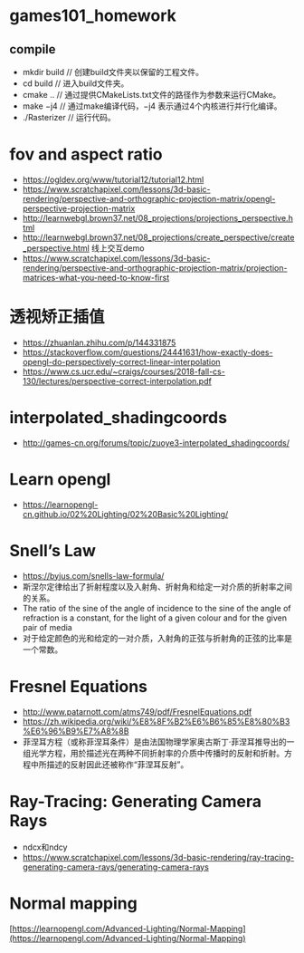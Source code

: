 # games101_homework

## compile
 - mkdir build // 创建build文件夹以保留的工程文件。
 - cd build // 进入build文件夹。
 - cmake .. // 通过提供CMakeLists.txt文件的路径作为参数来运行CMake。
 - make −j4 // 通过make编译代码，−j4 表示通过4个内核进行并行化编译。
 - ./Rasterizer // 运行代码。


# fov and aspect ratio
 - https://ogldev.org/www/tutorial12/tutorial12.html
 - https://www.scratchapixel.com/lessons/3d-basic-rendering/perspective-and-orthographic-projection-matrix/opengl-perspective-projection-matrix
 - http://learnwebgl.brown37.net/08_projections/projections_perspective.html
 - http://learnwebgl.brown37.net/08_projections/create_perspective/create_perspective.html 线上交互demo
 - https://www.scratchapixel.com/lessons/3d-basic-rendering/perspective-and-orthographic-projection-matrix/projection-matrices-what-you-need-to-know-first


# 透视矫正插值
 - https://zhuanlan.zhihu.com/p/144331875
 - https://stackoverflow.com/questions/24441631/how-exactly-does-opengl-do-perspectively-correct-linear-interpolation
 - https://www.cs.ucr.edu/~craigs/courses/2018-fall-cs-130/lectures/perspective-correct-interpolation.pdf


# interpolated_shadingcoords
 - http://games-cn.org/forums/topic/zuoye3-interpolated_shadingcoords/

# Learn opengl
 - https://learnopengl-cn.github.io/02%20Lighting/02%20Basic%20Lighting/


# Snell’s Law
 - https://byjus.com/snells-law-formula/
 - 斯涅尔定律给出了折射程度以及入射角、折射角和给定一对介质的折射率之间的关系。
 - The ratio of the sine of the angle of incidence to the sine of the angle of refraction is a constant, for the light of a given colour and for the given pair of media
 - 对于给定颜色的光和给定的一对介质，入射角的正弦与折射角的正弦的比率是一个常数。

# Fresnel Equations
 - http://www.patarnott.com/atms749/pdf/FresnelEquations.pdf
 - https://zh.wikipedia.org/wiki/%E8%8F%B2%E6%B6%85%E8%80%B3%E6%96%B9%E7%A8%8B
 - 菲涅耳方程（或称菲涅耳条件）是由法国物理学家奥古斯丁·菲涅耳推导出的一组光学方程，用於描述光在两种不同折射率的介质中传播时的反射和折射。方程中所描述的反射因此还被称作“菲涅耳反射”。

# Ray-Tracing: Generating Camera Rays
 - ndcx和ndcy
 - https://www.scratchapixel.com/lessons/3d-basic-rendering/ray-tracing-generating-camera-rays/generating-camera-rays

# Normal mapping

[https://learnopengl.com/Advanced-Lighting/Normal-Mapping](https://learnopengl.com/Advanced-Lighting/Normal-Mapping)

        

          
